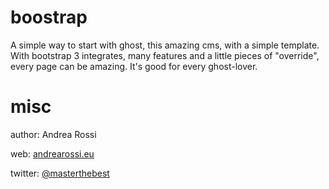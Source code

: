 # boostrap

A simple way to start with ghost, this amazing cms, with a simple template. With bootstrap 3 integrates, many features and a little pieces of "override", every page can be amazing. It's good for every ghost-lover.

# misc

author: Andrea Rossi

web: [andrearossi.eu](http://andrearossi.eu)

twitter: [@masterthebest](http://twitter.com/masterthebest)


